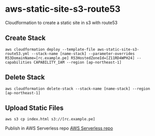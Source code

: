 # aws-static-site-s3-route53
Cloudformation to create a static site in s3 with route53



## Create Stack

    aws cloudformation deploy --template-file aws-static-site-s3-route53.yml --stack-name [name-stack] --parameter-overrides R53DomainName=[rc.example.pe] R53HostedZoneId=[Z11RD4WPH24] --capabilities CAPABILITY_IAM --region [ap-northeast-1]
    
## Delete Stack

    aws cloudformation delete-stack --stack-name [name-stack] --region [ap-northeast-1]

## Upload Static Files

    aws s3 cp index.html s3://[rc.example.pe]

Publish in AWS Serverless repo [AWS Serverless repo ](https://serverlessrepo.aws.amazon.com/#/applications/arn:aws:serverlessrepo:us-east-1:608343948505:applications~s3-static-site-route53)
